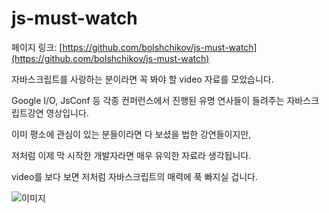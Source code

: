 # js-must-watch

페이지 링크: [https://github.com/bolshchikov/js-must-watch](https://github.com/bolshchikov/js-must-watch)

자바스크립트를 사랑하는 분이라면 꼭 봐야 할 video 자료를 모았습니다.

Google I/O, JsConf 등 각종 컨퍼런스에서 진행된 유명 연사들이 들려주는 자바스크립트강연 영상입니다.

이미 평소에 관심이 있는 분들이라면 다 보셨을 법한 강연들이지만,

저처럼 이제 막 시작한 개발자라면 매우 유익한 자료라 생각됩니다.

video를 보다 보면 저처럼 자바스크립트의 매력에 푹 빠지실 겁니다.


![이미지](img/004-09.png)

